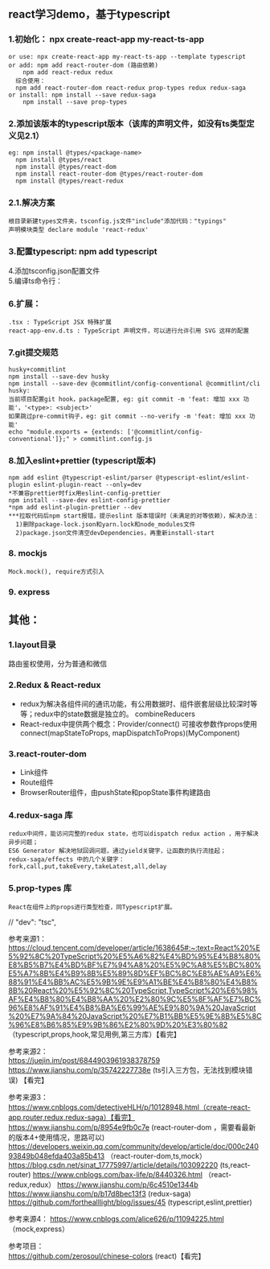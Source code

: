 ## react学习demo，基于typescript    
### 1.初始化： npx create-react-app my-react-ts-app    
    or use: npx create-react-app my-react-ts-app --template typescript 
    or add: npm add react-router-dom (路由依赖)
        npm add react-redux redux
      综合使用：
      npm add react-router-dom react-redux prop-types redux redux-saga  
    or install: npm install --save redux-saga
        npm install --save prop-types    
### 2.添加该版本的typescript版本（该库的声明文件，如没有ts类型定义见2.1）    
    eg: npm install @types/<package-name>    
      npm install @types/react    
      npm install @types/react-dom    
      npm install react-router-dom @types/react-router-dom    
      npm install @types/react-redux    
### 2.1.解决方案
    根目录新建types文件夹，tsconfig.js文件"include"添加代码："typings"
    声明模块类型 declare module 'react-redux'
### 3.配置typescript: npm add typescript
4.添加tsconfig.json配置文件     
5.编译ts命令行：    
### 6.扩展： 
    .tsx : TypeScript JSX 特殊扩展
    react-app-env.d.ts : TypeScript 声明文件，可以进行允许引用 SVG 这样的配置
### 7.git提交规范
    husky+commitlint
    npm install --save-dev husky
    npm install --save-dev @commitlint/config-conventional @commitlint/cli
    husky:
    当前项目配置git hook，package配置, eg: git commit -m 'feat: 增加 xxx 功能'，'<type>: <subject>'
    如果跳过pre-commit钩子，eg: git commit --no-verify -m 'feat: 增加 xxx 功能'
    echo "module.exports = {extends: ['@commitlint/config-conventional']};" > commitlint.config.js
### 8.加入eslint+prettier  (typescript版本)
    npm add eslint @typescript-eslint/parser @typescript-eslint/eslint-plugin eslint-plugin-react --only=dev
    *不兼容prettier时fix用eslint-config-prettier
    npm install --save-dev eslint-config-prettier
    *npm add eslint-plugin-prettier --dev
    ***拉取代码后npm start报错，提示eslint 版本错误时（未满足的对等依赖），解决办法：
      1)删除package-lock.json和yarn.lock和node_modules文件
      2)package.json文件清空devDependencies，再重新install-start
### 8. mockjs
    Mock.mock(), require方式引入
### 9. express
    
## 其他：
### 1.layout目录
  路由鉴权使用，分为普通和微信
### 2.Redux & React-redux
  * redux为解决各组件间的通讯功能，有公用数据时、组件嵌套层级比较深时等等；redux中的state数据是独立的。
    combineReducers
  * React-redux中提供两个概念：Provider/connect()
    <Provider></Provider>可接收参数作props使用
    connect(mapStateToProps, mapDispatchToProps)(MyComponent)
### 3.react-router-dom
  * Link组件
  * Route组件
  * BrowserRouter组件，由pushState和popState事件构建路由
### 4.redux-saga 库
    redux中间件，能访问完整的redux state，也可以dispatch redux action ，用于解决异步问题；
    ES6 Generator 解决地狱回调问题，通过yield关键字，让函数的执行流挂起；
    redux-saga/effects 中的几个关键字： fork,call,put,takeEvery,takeLatest,all,delay
### 5.prop-types 库
    React在组件上的props进行类型检查，同Typescript扩展。  

  
// "dev": "tsc",

参考来源1：    
https://cloud.tencent.com/developer/article/1638645#:~:text=React%20%E5%92%8C%20TypeScript%20%E5%A6%82%E4%BD%95%E4%B8%80%E8%B5%B7%E4%BD%BF%E7%94%A8%20%E5%9C%A8%E5%BC%80%E5%A7%8B%E4%B9%8B%E5%89%8D%EF%BC%8C%E8%AE%A9%E6%88%91%E4%BB%AC%E5%9B%9E%E9%A1%BE%E4%B8%80%E4%B8%8B%20React%20%E5%92%8C%20TypeScript,TypeScript%20%E6%98%AF%E4%B8%80%E4%B8%AA%20%E2%80%9C%E5%8F%AF%E7%BC%96%E8%AF%91%E4%B8%BA%E6%99%AE%E9%80%9A%20JavaScript%20%E7%9A%84%20JavaScript%20%E7%B1%BB%E5%9E%8B%E5%8C%96%E8%B6%85%E9%9B%86%E2%80%9D%20%E3%80%82 （typescript,props,hook,常见用例,第三方库）【看完】

参考来源2：    
https://juejin.im/post/6844903961938378759
https://www.jianshu.com/p/35742227738e (ts引入三方包，无法找到模块错误) 【看完】

参考来源3：    
https://www.cnblogs.com/detectiveHLH/p/10128948.html（create-react-app,router,redux,redux-saga）【看完】
https://www.jianshu.com/p/8954e9fb0c7e (react-router-dom ，需要看最新的版本4+使用情况，思路可以)
https://developers.weixin.qq.com/community/develop/article/doc/000c24093849b048efda403a85b413 （react-router-dom,ts,mock）
https://blog.csdn.net/sinat_17775997/article/details/103092220 (ts,react-router)
https://www.cnblogs.com/bax-life/p/8440326.html （react-redux,redux）
https://www.jianshu.com/p/6c4510e1344b 
https://www.jianshu.com/p/b17d8bec13f3 (redux-saga)
https://github.com/forthealllight/blog/issues/45 (typescript,eslint,prettier)    

参考来源4：
https://www.cnblogs.com/alice626/p/11094225.html （mock,express）

参考项目：    
https://github.com/zerosoul/chinese-colors (react)【看完】